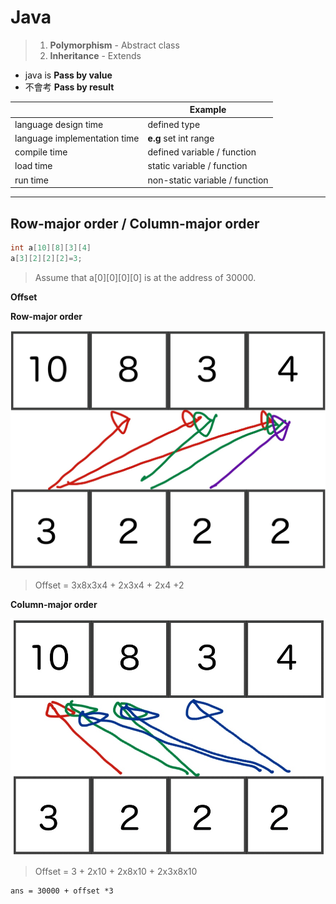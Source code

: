 # Java

> 1. **Polymorphism** - Abstract class
> 2. **Inheritance** - Extends


* java is **Pass by value**
* 不會考 **Pass by result**



|  | Example |
| --- | --- |
| language design time | defined type |
| language implementation time | **e.g** set int range |
| compile time | defined variable / function |
| load time | static variable / function |
| run time | non-static variable / function |



-------

## Row-major order / Column-major order


```C
int a[10][8][3][4]
a[3][2][2][2]=3;
```

> Assume that a[0][0][0][0] is at the address of 30000.

**Offset**

**Row-major order**

![-w200](./media/15250559219407/15262941975067.jpg)



> Offset = 3x8x3x4 + 2x3x4 + 2x4 +2


**Column-major order**

![-w200](./media/15250559219407/15262952031581.jpg)

> Offset = 3 + 2x10 + 2x8x10 + 2x3x8x10



```
ans = 30000 + offset *3
```









